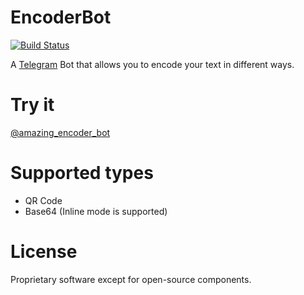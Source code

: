 # EncoderBot

[![Build Status](https://travis-ci.com/Trumeet/EncoderBot.svg?token=Fzxzf5qwJvgGdSAZqLGJ&branch=master)](https://travis-ci.com/Trumeet/EncoderBot)

A [Telegram](https://telegram.org) Bot that allows you to encode your text in different ways.

# Try it

[@amazing_encoder_bot](https://t.me/amazing_encoder_bot)

# Supported types

* QR Code
* Base64 (Inline mode is supported)

# License

Proprietary software except for open-source components.